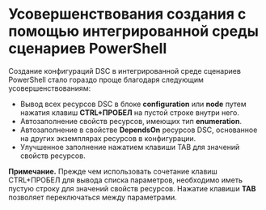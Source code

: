 # Усовершенствования создания с помощью интегрированной среды сценариев PowerShell

Создание конфигураций DSC в интегрированной среде сценариев PowerShell стало гораздо проще благодаря следующим усовершенствованиям:

- Вывод всех ресурсов DSC в блоке **configuration** или **node** путем нажатия клавиш **CTRL+ПРОБЕЛ** на пустой строке внутри него.
- Автозаполнение свойств ресурсов, имеющих тип **enumeration**.
- Автозаполнение в свойстве **DependsOn** ресурсов DSC, основанное на других экземплярах ресурсов в конфигурации.
- Улучшенное заполнение нажатием клавиши TAB для значений свойств ресурсов.

**Примечание.** Прежде чем использовать сочетание клавиш CTRL+ПРОБЕЛ для вывода списка параметров, необходимо иметь пустую строку для значений свойств ресурсов. Нажатие клавиши **TAB** позволяет переключаться между параметрами.


<!--HONumber=Aug16_HO3-->


